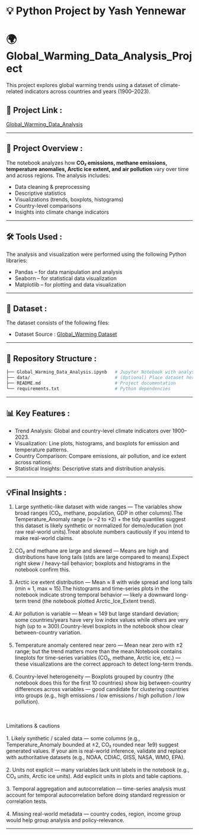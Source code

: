 # 💡 Python Project by Yash Yennewar

# 🌍 Global_Warming_Data_Analysis_Project
This project explores global warming trends using a dataset of climate-related indicators across countries and years (1900–2023).  

## 🔗 Project Link :

[Global_Warming_Data_Analysis](Global_Warming_Data_Analysis.ipynb)

---

## 📌 Project Overview :
The notebook analyzes how **CO₂ emissions, methane emissions, temperature anomalies, Arctic ice extent, and air pollution** vary over time and across regions.
The analysis includes:
- Data cleaning & preprocessing  
- Descriptive statistics  
- Visualizations (trends, boxplots, histograms)  
- Country-level comparisons  
- Insights into climate change indicators  

---

## 🛠️ Tools Used :
The analysis and visualization were performed using the following Python libraries:
- Pandas – for data manipulation and analysis
- Seaborn – for statistical data visualization
- Matplotlib – for plotting and data visualization

---

## 📂 Dataset :
The dataset consists of the following files:
- Dataset Source : [Global_Warming Dataset](https://www.kaggle.com/datasets/ankushpanday1/global-warming-dataset-195-countries-1900-2023)

---

## 📂 Repository Structure :
```bash
├── Global_Warming_Data_Analysis.ipynb   # Jupyter Notebook with analysis
├── data/                                # (Optional) Place dataset here
├── README.md                            # Project documentation
└── requirements.txt                     # Python dependencies
```
---

## 📊 Key Features :
- Trend Analysis: Global and country-level climate indicators over 1900–2023.
- Visualization: Line plots, histograms, and boxplots for emission and temperature patterns.
- Country Comparison: Compare emissions, air pollution, and ice extent across nations.
- Statistical Insights: Descriptive stats and distribution analysis.

---

## 💡Final Insights :
1. Large synthetic-like dataset with wide ranges — The variables show broad ranges (CO₂, methane, population, GDP in other columns).The Temperature_Anomaly range (≈ −2 to +2) + the tidy quantiles suggest this dataset is likely synthetic or normalized for demo/education (not raw real-world units).Treat absolute numbers cautiously if you intend to make real-world claims.<br><br>
2. CO₂ and methane are large and skewed — Means are high and distributions have long tails (stds are large compared to means).Expect right skew / heavy-tail behavior; boxplots and histograms in the notebook confirm this.<br><br>
3. Arctic ice extent distribution — Mean ≈ 8 with wide spread and long tails (min ≈ 1, max ≈ 15).The histograms and time-series plots in the notebook indicate strong temporal behavior — likely a downward long-term trend (the notebook plotted Arctic_Ice_Extent trend).<br><br>
4. Air pollution is variable — Mean ≈ 149 but large standard deviation; some countries/years have very low index values while others are very high (up to ≈ 300).Country-level boxplots in the notebook show clear between-country variation.<br><br>
5. Temperature anomaly centered near zero — Mean near zero with ±2 range; but the trend matters more than the mean.Notebook contains lineplots for time-series variables (CO₂, methane, Arctic ice, etc.) — these visualizations are the correct approach to detect long-term trends.<br><br>
6. Country-level heterogeneity — Boxplots grouped by country (the notebook does this for the first 10 countries) show big between-country differences across variables — good candidate for clustering countries into groups (e.g., high emissions / low emissions / high pollution / low pollution).
</div><br><br>
Limitations & cautions<br><br>
1. Likely synthetic / scaled data — some columns (e.g., Temperature_Anomaly bounded at ±2, CO₂ rounded near 1e9) suggest generated values. If your aim is real-world inference, validate and replace with authoritative datasets (e.g., NOAA, CDIAC, GISS, NASA, WMO, EPA).<br><br>
2. Units not explicit — many variables lack unit labels in the notebook (e.g., CO₂ units, Arctic ice units). Add explicit units in plots and table captions.<br><br>
3. Temporal aggregation and autocorrelation — time-series analysis must account for temporal autocorrelation before doing standard regression or correlation tests.<br><br>
4. Missing real-world metadata — country codes, region, income group would help group analysis and policy-relevance.

---
